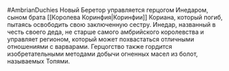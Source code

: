 #AmbrianDuchies
Новый Беретор управляется герцогом Инедаром, сыном брата [[Королева Коринфия|Коринфии]] Кориана, который погиб, пытаясь освободить свою заключенную сестру. Инедар, названный в честь своего деда, не старше самого амбрийского королевства и управляет регионом, который может похвастаться отличными отношениями с варварами. Герцогство также гордится изобретательными методами добычи огненных масел из болот, называемых Топями.
